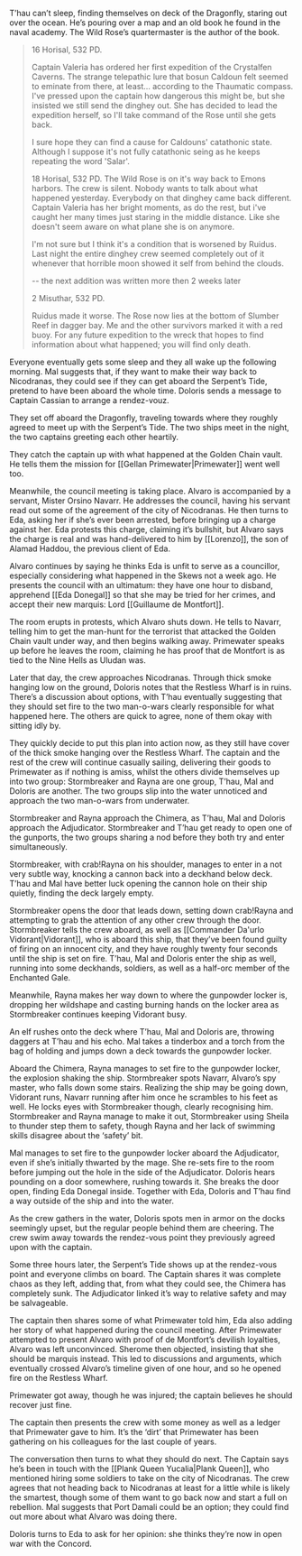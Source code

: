 T’hau can’t sleep, finding themselves on deck of the Dragonfly, staring out over the ocean. He’s pouring over a map and an old book he found in the naval academy. The Wild Rose’s quartermaster is the author of the book. 

> 16 Horisal, 532 PD.
> 
> Captain Valeria has ordered her first expedition of the Crystalfen Caverns. The strange telepathic lure that bosun Caldoun felt seemed to eminate from there, at least... according to the Thaumatic compass. I've pressed upon the captain how dangerous this might be, but she insisted we still send the dinghey out. She has decided to lead the expedition herself, so I'll take command of the Rose until she gets back.
> 
> I sure hope they can find a cause for Caldouns' catathonic state. Although I suppose it's not fully catathonic seing as he keeps repeating the word 'Salar'. 
> 
> 18 Horisal, 532 PD.
> The Wild Rose is on it's way back to Emons harbors. The crew is silent. Nobody wants to talk about what happened yesterday. Everybody on that dinghey came back different. Captain Valeria has her bright moments, as do the rest, but i've caught her many times just staring in the middle distance. Like she doesn't seem aware on what plane she is on anymore. 
> 
> I'm not sure but I think it's a condition that is worsened by Ruidus. Last night the entire dinghey crew seemed completely out of it whenever that horrible moon showed it self from behind the clouds.
> 
> -- the next addition was written more then 2 weeks later
> 
> 2 Misuthar, 532 PD.
> 
> Ruidus made it worse. The Rose now lies at the bottom of Slumber Reef in dagger bay. Me and the other survivors marked it with a red buoy. For any future expedition to the wreck that hopes to find information about what happened; you will find only death. 

Everyone eventually gets some sleep and they all wake up the following morning. Mal suggests that, if they want to make their way back to Nicodranas, they could see if they can get aboard the Serpent’s Tide, pretend to have been aboard the whole time. Doloris sends a message to Captain Cassian to arrange a rendez-vouz.

They set off aboard the Dragonfly, traveling towards where they roughly agreed to meet up with the Serpent’s Tide. The two ships meet in the night, the two captains greeting each other heartily. 

They catch the captain up with what happened at the Golden Chain vault. He tells them the mission for [[Gellan Primewater|Primewater]] went well too.

Meanwhile, the council meeting is taking place. Alvaro is accompanied by a servant, Mister Orsino Navarr. He addresses the council, having his servant read out some of the agreement of the city of Nicodranas. He then turns to Eda, asking her if she’s ever been arrested, before bringing up a charge against her. Eda protests this charge, claiming it’s bullshit, but Alvaro says the charge is real and was hand-delivered to him by [[Lorenzo]], the son of Alamad Haddou, the previous client of Eda.  

Alvaro continues by saying he thinks Eda is unfit to serve as a councillor, especially considering what happened in the Skews not a week ago. He presents the council with an ultimatum: they have one hour to disband, apprehend [[Eda Donegal]] so that she may be tried for her crimes, and accept their new marquis: Lord [[Guillaume de Montfort]].

The room erupts in protests, which Alvaro shuts down. He tells to Navarr, telling him to get the man-hunt for the terrorist that attacked the Golden Chain vault under way, and then begins walking away. Primewater speaks up before he leaves the room, claiming he has proof that de Montfort is as tied to the Nine Hells as Uludan was.

Later that day, the crew approaches Nicodranas. Through thick smoke hanging low on the ground, Doloris notes that the Restless Wharf is in ruins. There’s a discussion about options, with T’hau eventually suggesting that they should set fire to the two man-o-wars clearly responsible for what happened here. The others are quick to agree, none of them okay with sitting idly by. 

They quickly decide to put this plan into action now, as they still have cover of the thick smoke hanging over the Restless Wharf. The captain and the rest of the crew will continue casually sailing, delivering their goods to Primewater as if nothing is amiss, whilst the others divide themselves up into two group: Stormbreaker and Rayna are one group, T’hau, Mal and Doloris are another. The two groups slip into the water unnoticed and approach the two man-o-wars from underwater. 

Stormbreaker and Rayna approach the Chimera, as T’hau, Mal and Doloris approach the Adjudicator. Stormbreaker and T’hau get ready to open one of the gunports, the two groups sharing a nod before they both try and enter simultaneously. 

Stormbreaker, with crab!Rayna on his shoulder, manages to enter in a not very subtle way, knocking a cannon back into a deckhand below deck. T’hau and Mal have better luck opening the cannon hole on their ship quietly, finding the deck largely empty. 

Stormbreaker opens the door that leads down, setting down crab!Rayna and attempting to grab the attention of any other crew through the door. Stormbreaker tells the crew aboard, as well as [[Commander Da'urlo Vidorant|Vidorant]], who is aboard this ship, that they’ve been found guilty of firing on an innocent city, and they have roughly twenty four seconds until the ship is set on fire.
T’hau, Mal and Doloris enter the ship as well, running into some deckhands, soldiers, as well as a half-orc member of the Enchanted Gale. 

Meanwhile, Rayna makes her way down to where the gunpowder locker is, dropping her wildshape and casting burning hands on the locker area as Stormbreaker continues keeping Vidorant busy.

An elf rushes onto the deck where T’hau, Mal and Doloris are, throwing daggers at T’hau and his echo. Mal takes a tinderbox and a torch from the bag of holding and jumps down a deck towards the gunpowder locker.  

Aboard the Chimera, Rayna manages to set fire to the gunpowder locker, the explosion shaking the ship. Stormbreaker spots Navarr, Alvaro’s spy master, who falls down some stairs. Realizing the ship may be going down, Vidorant runs, Navarr running after him once he scrambles to his feet as well. He locks eyes with Stormbreaker though, clearly recognising him. Stormbreaker and Rayna manage to make it out, Stormbreaker using Sheila to thunder step them to safety, though Rayna and her lack of swimming skills disagree about the ‘safety’ bit. 

Mal manages to set fire to the gunpowder locker aboard the Adjudicator, even if she’s initially thwarted by the mage. She re-sets fire to the room before jumping out the hole in the side of the Adjudicator. Doloris hears pounding on a door somewhere, rushing towards it. She breaks the door open, finding Eda Donegal inside. Together with Eda, Doloris and T’hau find a way outside of the ship and into the water.

As the crew gathers in the water, Doloris spots men in armor on the docks seemingly upset, but the regular people behind them are cheering. The crew swim away towards the rendez-vous point they previously agreed upon with the captain. 

Some three hours later, the Serpent’s Tide shows up at the rendez-vous point and everyone climbs on board. The Captain shares it was complete chaos as they left, adding that, from what they could see, the Chimera has completely sunk. The Adjudicator linked it’s way to relative safety and may be salvageable. 

The captain then shares some of what Primewater told him, Eda also adding her story of what happened during the council meeting. After Primewater attempted to present Alvaro with proof of de Montfort’s devilish loyalties, Alvaro was left unconvinced. Sherome then objected, insisting that she should be marquis instead. This led to discussions and arguments, which eventually crossed Alvaro’s timeline given of one hour, and so he opened fire on the Restless Wharf. 

Primewater got away, though he was injured; the captain believes he should recover just fine. 

The captain then presents the crew with some money as well as a ledger that Primewater gave to him. It’s the ‘dirt’ that Primewater has been gathering on his colleagues for the last couple of years. 

The conversation then turns to what they should do next. The Captain says he’s been in touch with the [[Plank Queen Yucalia|Plank Queen]], who mentioned hiring some soldiers to take on the city of Nicodranas. The crew agrees that not heading back to Nicodranas at least for a little while is likely the smartest, though some of them want to go back now and start a full on rebellion. Mal suggests that Port Damali could be an option; they could find out more about what Alvaro was doing there. 

Doloris turns to Eda to ask for her opinion: she thinks they’re now in open war with the Concord.  